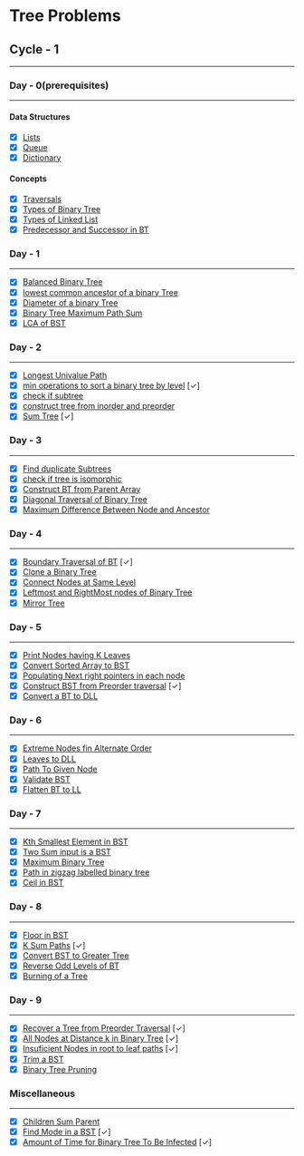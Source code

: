 # Tree Problems

## Cycle - 1

---

### Day - 0(prerequisites)

---

#### Data Structures

- [x] [Lists](https://www.geeksforgeeks.org/python-lists/)
- [x] [Queue](https://www.geeksforgeeks.org/deque-in-python/)
- [x] [Dictionary](https://www.geeksforgeeks.org/python-dictionary/)

#### Concepts

- [x] [Traversals](https://www.geeksforgeeks.org/tree-traversals-inorder-preorder-and-postorder/)
- [x] [Types of Binary Tree](https://www.geeksforgeeks.org/types-of-binary-tree/)
- [x] [Types of Linked List](https://www.geeksforgeeks.org/types-of-linked-list/)
- [x] [Predecessor and Successor in BT](https://www.geeksforgeeks.org/inorder-predecessor-successor-given-key-bst/)

### Day - 1

---

- [x] [Balanced Binary Tree](https://leetcode.com/problems/balanced-binary-tree/description/)
- [x] [lowest common ancestor of a binary Tree](https://leetcode.com/problems/lowest-common-ancestor-of-a-binary-tree/description/)
- [x] [Diameter of a binary Tree](https://leetcode.com/problems/diameter-of-binary-tree/description/)
- [x] [Binary Tree Maximum Path Sum](https://leetcode.com/problems/binary-tree-maximum-path-sum/description/)
- [x] [LCA of BST](https://leetcode.com/problems/lowest-common-ancestor-of-a-binary-search-tree/description/)

### Day - 2

---

- [x] [Longest Univalue Path](https://leetcode.com/problems/longest-univalue-path/description/)
- [x] [min operations to sort a binary tree by level](https://leetcode.com/problems/minimum-number-of-operations-to-sort-a-binary-tree-by-level/description/) [&check;]
- [x] [check if subtree](https://practice.geeksforgeeks.org/problems/check-if-subtree/1)
- [x] [construct tree from inorder and preorder](https://leetcode.com/problems/construct-binary-tree-from-preorder-and-inorder-traversal/)
- [x] [Sum Tree](https://practice.geeksforgeeks.org/problems/sum-tree/1) [&check;]

### Day - 3

---

- [x] [Find duplicate Subtrees](https://leetcode.com/problems/find-duplicate-subtrees/description/)
- [x] [check if tree is isomorphic](./Day-4/Check%20if%20Tree%20is%20Isomorphic%20-%20GFG/README.md)
- [x] [Construct BT from Parent Array](https://practice.geeksforgeeks.org/problems/construct-binary-tree-from-parent-array/1)
- [x] [Diagonal Traversal of Binary Tree](https://practice.geeksforgeeks.org/problems/diagonal-traversal-of-binary-tree/1)
- [x] [Maximum Difference Between Node and Ancestor](https://leetcode.com/problems/maximum-difference-between-node-and-ancestor/description/)

### Day - 4

---

- [x] [Boundary Traversal of BT](https://practice.geeksforgeeks.org/problems/boundary-traversal-of-binary-tree/1) [&check;]
- [x] [Clone a Binary Tree](https://practice.geeksforgeeks.org/problems/clone-a-binary-tree/1)
- [x] [Connect Nodes at Same Level](https://practice.geeksforgeeks.org/problems/connect-nodes-at-same-level/1)
- [x] [Leftmost and RightMost nodes of Binary Tree](https://practice.geeksforgeeks.org/problems/leftmost-and-rightmost-nodes-of-binary-tree/1)
- [x] [Mirror Tree](https://practice.geeksforgeeks.org/problems/mirror-tree/1)

### Day - 5

---

- [x] [Print Nodes having K Leaves](https://practice.geeksforgeeks.org/problems/print-nodes-having-k-leaves/1)
- [x] [Convert Sorted Array to BST](https://leetcode.com/problems/convert-sorted-array-to-binary-search-tree/description/)
- [x] [Populating Next right pointers in each node](https://leetcode.com/problems/populating-next-right-pointers-in-each-node/description/)
- [x] [Construct BST from Preorder traversal](https://leetcode.com/problems/construct-binary-search-tree-from-preorder-traversal/description/) [&check;]
- [x] [Convert a BT to DLL](https://www.codingninjas.com/codestudio/problem-details/convert-a-given-binary-tree-to-doubly-linked-list_893106)

### Day - 6

---

- [x] [Extreme Nodes fin Alternate Order](https://practice.geeksforgeeks.org/problems/extreme-nodes-in-alternate-order/1)
- [x] [Leaves to DLL](https://practice.geeksforgeeks.org/problems/leaves-to-dll/1)
- [x] [Path To Given Node](https://www.interviewbit.com/problems/path-to-given-node/)
- [x] [Validate BST](https://leetcode.com/problems/validate-binary-search-tree/description/)
- [x] [Flatten BT to LL](https://leetcode.com/problems/flatten-binary-tree-to-linked-list/description/)

### Day - 7

---

- [x] [Kth Smallest Element in BST](https://leetcode.com/problems/kth-smallest-element-in-a-bst/description/)
- [x] [Two Sum input is a BST](https://leetcode.com/problems/two-sum-iv-input-is-a-bst/description/)
- [x] [Maximum Binary Tree](https://leetcode.com/problems/maximum-binary-tree-ii/description/)
- [x] [Path in zigzag labelled binary tree](https://leetcode.com/problems/path-in-zigzag-labelled-binary-tree/description/)
- [x] [Ceil in BST](https://practice.geeksforgeeks.org/problems/implementing-ceil-in-bst/1)

### Day - 8

---

- [x] [Floor in BST](https://practice.geeksforgeeks.org/problems/floor-in-bst/1)
- [x] [K Sum Paths](https://practice.geeksforgeeks.org/problems/k-sum-paths/1) [&check;]
- [x] [Convert BST to Greater Tree](https://leetcode.com/problems/convert-bst-to-greater-tree/)
- [x] [Reverse Odd Levels of BT](https://leetcode.com/problems/reverse-odd-levels-of-binary-tree/description/)
- [x] [Burning of a Tree](https://practice.geeksforgeeks.org/problems/burning-tree/1)

### Day - 9

---

- [x] [Recover a Tree from Preorder Traversal](https://leetcode.com/problems/recover-a-tree-from-preorder-traversal/description/) [&check;]
- [x] [All Nodes at Distance k in Binary Tree](https://leetcode.com/problems/all-nodes-distance-k-in-binary-tree/description/) [&check;]
- [x] [Insuficient Nodes in root to leaf paths](https://leetcode.com/problems/insufficient-nodes-in-root-to-leaf-paths/description/) [&check;]
- [x] [Trim a BST](https://leetcode.com/problems/trim-a-binary-search-tree/description/)
- [x] [Binary Tree Pruning](https://leetcode.com/problems/binary-tree-pruning/description/)

### Miscellaneous

---

- [x] [Children Sum Parent](https://practice.geeksforgeeks.org/problems/children-sum-parent/1)
- [x] [Find Mode in a BST](https://leetcode.com/problems/find-mode-in-binary-search-tree/description/) [&check;]
- [x] [Amount of Time for Binary Tree To Be Infected](https://leetcode.com/problems/amount-of-time-for-binary-tree-to-be-infected/) [&check;]
